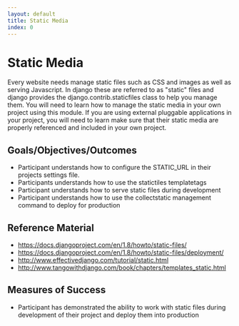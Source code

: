 ```yaml
---
layout: default
title: Static Media 
index: 0
---
```


Static Media
============

Every website needs manage static files such as CSS and images as well as serving Javascript. In django these are referred to as "static" files and django provides the django.contrib.staticfiles class to help you manage them. You will need to learn how to manage the static media in your own project using this module. If you are using external pluggable applications in your project, you will need to learn make sure that their static media are properly referenced and included in your own project.  

Goals/Objectives/Outcomes
-------------------------

* Participant understands how to configure the STATIC_URL in their projects settings file.
* Participants understands how to use the statictiles templatetags
* Participant understands how to serve static files during development
* Participant understands how to use the collectstatic management command to deploy for production

Reference Material
------------------

* https://docs.djangoproject.com/en/1.8/howto/static-files/
* https://docs.djangoproject.com/en/1.8/howto/static-files/deployment/
* http://www.effectivedjango.com/tutorial/static.html
* http://www.tangowithdjango.com/book/chapters/templates_static.html

Measures of Success
-------------------

* Participant has demonstrated the ability to work with static files during development of their project and deploy them into production
